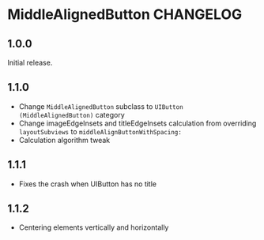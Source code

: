 # MiddleAlignedButton CHANGELOG

## 1.0.0
Initial release.

## 1.1.0
- Change `MiddleAlignedButton` subclass to `UIButton (MiddleAlignedButton)` category
- Change imageEdgeInsets and titleEdgeInsets calculation from overriding `layoutSubviews` to `middleAlignButtonWithSpacing:`
- Calculation algorithm tweak

## 1.1.1
 - Fixes the crash when UIButton has no title

## 1.1.2
 - Centering elements vertically and horizontally
 